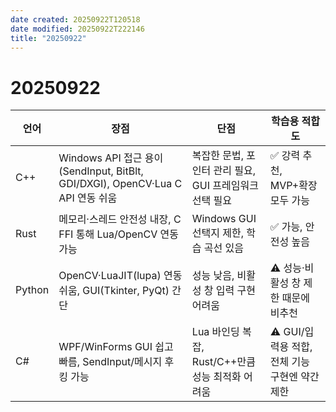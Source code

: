 ```yaml
---
date created: 20250922T120518
date modified: 20250922T222146
title: "20250922"
---
```


# 20250922


언어       | 장점                                                                                   | 단점                                                        | 학습용 적합도
---------- | ------------------------------------------------------------------------------------- | ----------------------------------------------------------- | -------------
C++        | Windows API 접근 용이 (SendInput, BitBlt, GDI/DXGI), OpenCV·Lua C API 연동 쉬움        | 복잡한 문법, 포인터 관리 필요, GUI 프레임워크 선택 필요     | ✅ 강력 추천, MVP+확장 모두 가능
Rust       | 메모리·스레드 안전성 내장, C FFI 통해 Lua/OpenCV 연동 가능                              | Windows GUI 선택지 제한, 학습 곡선 있음                   | ✅ 가능, 안전성 높음
Python     | OpenCV·LuaJIT(lupa) 연동 쉬움, GUI(Tkinter, PyQt) 간단                                 | 성능 낮음, 비활성 창 입력 구현 어려움                     | ⚠️ 성능·비활성 창 제한 때문에 비추천
C#         | WPF/WinForms GUI 쉽고 빠름, SendInput/메시지 후킹 가능                                  | Lua 바인딩 복잡, Rust/C++만큼 성능 최적화 어려움         | ⚠️ GUI/입력용 적합, 전체 기능 구현엔 약간 제한
